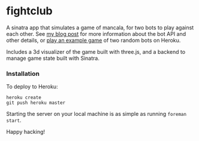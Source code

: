 fightclub
=========

A sinatra app that simulates a game of mancala, for two bots to play against each other. See [my blog post](http://lord.io/blog/2014/day-8/) for more information about the bot API and other details, or [play an example game](http://hsfightclub.herokuapp.com/mancala) of two random bots on Heroku. 

Includes a 3d visualizer of the game built with three.js, and a backend to manage game state built with Sinatra.

### Installation

To deploy to Heroku:

    heroku create
    git push heroku master

Starting the server on your local machine is as simple as running `foreman start`.

Happy hacking!
